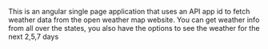 This is an angular single page application that uses an API app id to fetch weather data from the open weather map website. You can get weather info from all over the states, you also have the options to see the weather for the next 2,5,7 days
